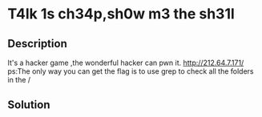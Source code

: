# T4lk 1s ch34p,sh0w m3 the sh31l

## Description

It's a hacker game ,the wonderful hacker can pwn it. 
http://212.64.7.171/ 
ps:The only way you can get the flag is to use grep to check all the folders in the /

## Solution

